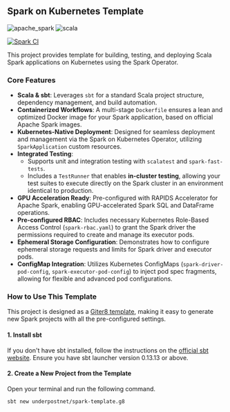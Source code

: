 ## Spark on Kubernetes Template

<img alt='apache_spark' src='https://img.shields.io/badge/apache_spark%20v3.5.5-100000?style=flat&logo=apache-spark&logoColor=FFFFFF&labelColor=C76E00&color=727273'/> <img alt='scala' src='https://img.shields.io/badge/scala%20v2.12-100000?style=flat&logo=scala&logoColor=FFFFFF&labelColor=8b0000&color=727273'>

[![Spark CI](https://github.com/underpostnet/spark-template-demo/actions/workflows/docker-image.yml/badge.svg?branch=master)](https://github.com/underpostnet/spark-template-demo/actions/workflows/docker-image.yml)

This project provides template for building, testing, and deploying Scala Spark applications on Kubernetes using the Spark Operator.

### Core Features

- **Scala & sbt**: Leverages `sbt` for a standard Scala project structure, dependency management, and build automation.
- **Containerized Workflows**: A multi-stage `Dockerfile` ensures a lean and optimized Docker image for your Spark application, based on official Apache Spark images.
- **Kubernetes-Native Deployment**: Designed for seamless deployment and management via the Spark on Kubernetes Operator, utilizing `SparkApplication` custom resources.
- **Integrated Testing**:
  - Supports unit and integration testing with `scalatest` and `spark-fast-tests`.
  - Includes a `TestRunner` that enables **in-cluster testing**, allowing your test suites to execute directly on the Spark cluster in an environment identical to production.
- **GPU Acceleration Ready**: Pre-configured with RAPIDS Accelerator for Apache Spark, enabling GPU-accelerated Spark SQL and DataFrame operations.
- **Pre-configured RBAC**: Includes necessary Kubernetes Role-Based Access Control (`spark-rbac.yaml`) to grant the Spark driver the permissions required to create and manage its executor pods.
- **Ephemeral Storage Configuration**: Demonstrates how to configure ephemeral storage requests and limits for Spark driver and executor pods.
- **ConfigMap Integration**: Utilizes Kubernetes ConfigMaps (`spark-driver-pod-config`, `spark-executor-pod-config`) to inject pod spec fragments, allowing for flexible and advanced pod configurations.

### How to Use This Template

This project is designed as a [Giter8 template](https://www.foundweekends.org/giter8/index.html), making it easy to generate new Spark projects with all the pre-configured settings.

#### 1. Install sbt

If you don't have sbt installed, follow the instructions on the [official sbt website](https://www.scala-sbt.org/download.html). Ensure you have sbt launcher version 0.13.13 or above.

#### 2. Create a New Project from the Template

Open your terminal and run the following command.

```bash
sbt new underpostnet/spark-template.g8
```
